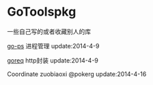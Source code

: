 GoToolspkg
==========

一些自己写的或者收藏别人的库


[go-ps]("https://github.com/mitchellh/go-ps") 进程管理
        update:2014-4-9
        
[goreq]("https://github.com/franela/goreq") http封装
        update:2014-4-9
        
Coordinate zuobiaoxi @pokerg
        update:2014-4-16